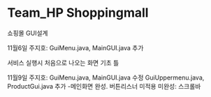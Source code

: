 # Team_HP Shoppingmall
쇼핑몰 GUI설계

11월6일 주지호: GuiMenu.java, MainGUI.java 추가

서비스 실행시 처음으로 나오는 화면 기초 틀 


11월9일 주지호: GuiMenu.java, MainGUI.java 수정
    GuiUppermenu.java, ProductGui.java 추가
    -메인화면 완성. 버튼리스너 미적용
    미완성: 스크롤바
